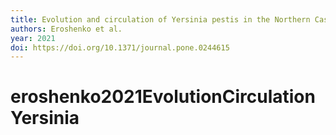 ```yaml
---
title: Evolution and circulation of Yersinia pestis in the Northern Caspian and Northern Aral Sea regions in the 20th-21st centuries
authors: Eroshenko et al.
year: 2021
doi: https://doi.org/10.1371/journal.pone.0244615
---
```


# eroshenko2021EvolutionCirculationYersinia